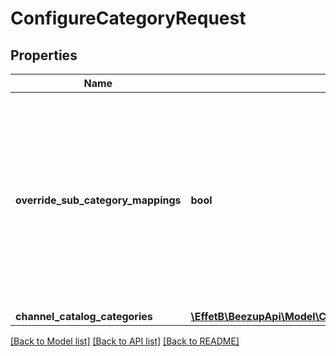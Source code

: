 # ConfigureCategoryRequest

## Properties
Name | Type | Description | Notes
------------ | ------------- | ------------- | -------------
**override_sub_category_mappings** | **bool** | Great feature! In case of mapping to parent channel category, you can ask to override the mapping of all sub channel category to this catalog category path | 
**channel_catalog_categories** | [**\EffetB\BeezupApi\Model\ChannelCatalogCategoryConfiguration[]**](ChannelCatalogCategoryConfiguration.md) |  | 

[[Back to Model list]](../README.md#documentation-for-models) [[Back to API list]](../README.md#documentation-for-api-endpoints) [[Back to README]](../README.md)


